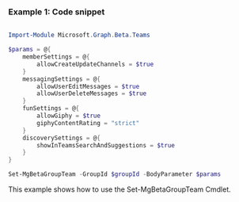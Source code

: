 ### Example 1: Code snippet

```powershell

Import-Module Microsoft.Graph.Beta.Teams

$params = @{
	memberSettings = @{
		allowCreateUpdateChannels = $true
	}
	messagingSettings = @{
		allowUserEditMessages = $true
		allowUserDeleteMessages = $true
	}
	funSettings = @{
		allowGiphy = $true
		giphyContentRating = "strict"
	}
	discoverySettings = @{
		showInTeamsSearchAndSuggestions = $true
	}
}

Set-MgBetaGroupTeam -GroupId $groupId -BodyParameter $params

```
This example shows how to use the Set-MgBetaGroupTeam Cmdlet.

